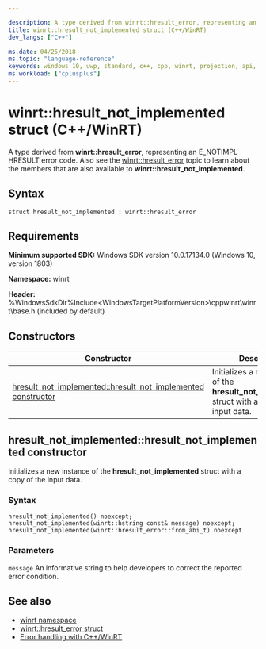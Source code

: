 ```yaml
---

description: A type derived from winrt::hresult_error, representing an E_NOTIMPL HRESULT error code.
title: winrt::hresult_not_implemented struct (C++/WinRT)
dev_langs: ["C++"]

ms.date: 04/25/2018
ms.topic: "language-reference"
keywords: windows 10, uwp, standard, c++, cpp, winrt, projection, api, reference, hresult, error, code, E_NOTIMPL
ms.workload: ["cplusplus"]
---
```


# winrt::hresult_not_implemented struct (C++/WinRT)
A type derived from **winrt::hresult_error**, representing an E_NOTIMPL HRESULT error code. Also see the [winrt::hresult_error](hresult-error.md) topic to learn about the members that are also available to **winrt::hresult_not_implemented**.

## Syntax
```cppwinrt
struct hresult_not_implemented : winrt::hresult_error
```

## Requirements
**Minimum supported SDK:** Windows SDK version 10.0.17134.0 (Windows 10, version 1803)

**Namespace:** winrt

**Header:** %WindowsSdkDir%Include\<WindowsTargetPlatformVersion>\cppwinrt\winrt\base.h (included by default)

## Constructors
|Constructor|Description|
|------------|-----------------|
|[hresult_not_implemented::hresult_not_implemented constructor](#hresult_not_implementedhresult_not_implemented-constructor)|Initializes a new instance of the **hresult_not_implemented** struct with a copy of the input data.|

## hresult_not_implemented::hresult_not_implemented constructor
Initializes a new instance of the **hresult_not_implemented** struct with a copy of the input data.

### Syntax
```cppwinrt
hresult_not_implemented() noexcept;
hresult_not_implemented(winrt::hstring const& message) noexcept;
hresult_not_implemented(winrt::hresult_error::from_abi_t) noexcept
```

### Parameters
`message`
An informative string to help developers to correct the reported error condition.

## See also 
* [winrt namespace](../winrt.md)
* [winrt::hresult_error struct](hresult-error.md)
* [Error handling with C++/WinRT](/windows/uwp/cpp-and-winrt-apis/error-handling)
